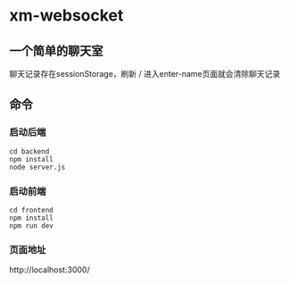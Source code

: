 # xm-websocket

## 一个简单的聊天室

聊天记录存在sessionStorage，刷新 / 进入enter-name页面就会清除聊天记录

## 命令

### 启动后端

```
cd backend
npm install
node server.js
```

### 启动前端

```
cd frontend
npm install
npm run dev
```

### 页面地址

http://localhost:3000/